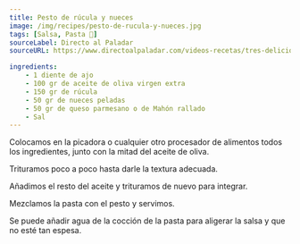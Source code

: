 ```yaml
---
title: Pesto de rúcula y nueces
image: /img/recipes/pesto-de-rucula-y-nueces.jpg
tags: [Salsa, Pasta 🍝]
sourceLabel: Directo al Paladar
sourceURL: https://www.directoalpaladar.com/videos-recetas/tres-deliciosas-versiones-salsa-pesto-tradicional-siete-recetas-que-usarlas-video-incluido

ingredients:
    - 1 diente de ajo
    - 100 gr de aceite de oliva virgen extra
    - 150 gr de rúcula
    - 50 gr de nueces peladas
    - 50 gr de queso parmesano o de Mahón rallado
    - Sal
---
```


Colocamos en la picadora o cualquier otro procesador de alimentos todos los
ingredientes, junto con la mitad del aceite de oliva.

Trituramos poco a poco hasta darle la textura adecuada.

Añadimos el resto del aceite y trituramos de nuevo para integrar.

Mezclamos la pasta con el pesto y servimos.

Se puede añadir agua de la cocción de la pasta para aligerar la salsa y que no
esté tan espesa.
